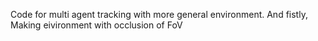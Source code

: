 Code for multi agent tracking with more general environment.  And fistly, Making eivironment with occlusion of FoV
